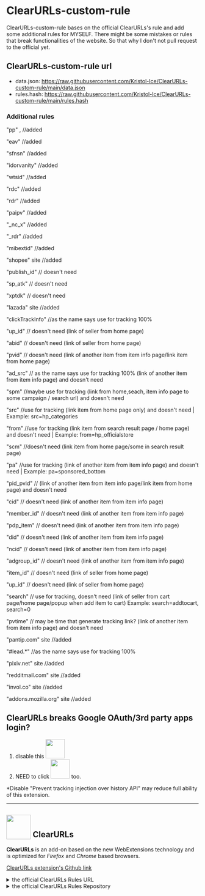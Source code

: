 # ClearURLs-custom-rule
ClearURLs-custom-rule bases on the official ClearURLs's rule and add some additional rules for MYSELF. There might be some mistakes or rules that break functionalities of the website. So that why I don't not pull request to the official yet.

## ClearURLs-custom-rule url
- data.json: https://raw.githubusercontent.com/Kristol-Ice/ClearURLs-custom-rule/main/data.json
- rules.hash: https://raw.githubusercontent.com/Kristol-Ice/ClearURLs-custom-rule/main/rules.hash

### Additional rules
"pp" , //added

"eav" //added

"sfnsn" //added

"idorvanity" //added

"wtsid" //added

"rdc" //added

"rdr" //added

"paipv" //added

"_nc_x" //added

"_rdr" //added

"mibextid" //added

"shopee" site //added

"publish_id" // doesn't need

"sp_atk" // doesn't need

"xptdk" // doesn't need

"lazada" site //added

"clickTrackInfo" //as the name says use for tracking 100%

"up_id" // doesn't need (link of seller from home page)

"abid" // doesn't need (link of seller from home page)

"pvid" // doesn't need (link of another item from item info page/link item from home page)

"ad_src" // as the name says use for tracking 100% (link of another item from item info page) and doesn't need

"spm" //maybe use for tracking (link from home,seach, item info page to some campaign / search url) and doesn't need

"src" //use for tracking (link item from home page only) and doesn't need | Example: src=hp_categories

"from" //use for tracking (link item from search result page / home page) and doesn't need | Example: from=hp_officialstore

"scm" //doesn't need (link item from home page/some in search result page)

"pa" //use for tracking (link of another item from item info page) and doesn't need | Example: pa=sponsored_bottom

"pid_pvid" // (link of another item from item info page/link item from home page) and doesn't need

"cid" // doesn't need (link of another item from item info page)

"member_id" // doesn't need (link of another item from item info page)

"pdp_item" // doesn't need (link of another item from item info page)

"did" // doesn't need (link of another item from item info page)

"ncid" // doesn't need (link of another item from item info page)

"adgroup_id" // doesn't need (link of another item from item info page)

"item_id" // doesn't need (link of seller from home page)

"up_id" // doesn't need (link of seller from home page)

"search" // use for tracking, doesn't need (link of seller from cart page/home page/popup when add item to cart) Example: search=addtocart, search=0

"pvtime" // may be time that generate tracking link? (link of another item from item info page) and doesn't need

"pantip.com" site //added

"#lead.*" //as the name says use for tracking 100%

"pixiv.net" site //added

"redditmail.com" site //added

"invol.co" site //added

"addons.mozilla.org" site //added


## ClearURLs breaks Google OAuth/3rd party apps login?
1. disable this <img src="https://github.com/Kristol-Ice/ClearURLs-custom-rules/assets/134151822/9f9a822b-ae7d-4702-9f5e-a231caf65ca8" height="50x">
2. NEED to click <img src="https://github.com/Kristol-Ice/ClearURLs-custom-rules/assets/134151822/e08e0f4c-017a-42e5-9abb-8ea2c553466e" height="50px"> too.

*Disable "Prevent tracking injection over history API" may reduce full ability of this extension.

---

## <sub><img src="https://gitlab.com/ClearURLs/ClearUrls/raw/master/img/clearurls.svg" width="64px" height="64px"></sub> ClearURLs
**ClearURLs** is an add-on based on the new WebExtensions technology and is optimized for *Firefox* and *Chrome* based browsers.

[ClearURLs extension's Github link](https://github.com/ClearURLs/Addon)

<details>
    <summary>the official ClearURLs Rules URL</summary>
    https://rules2.clearurls.xyz/data.minify.json or https://gitlab.com/ClearURLs/rules/-/blob/master/data.min.json
</details>
<details>
    <summary>the official ClearURLs Rules Repository</summary>
    https://github.com/ClearURLs/Rules or https://gitlab.com/ClearURLs/rules
</details>